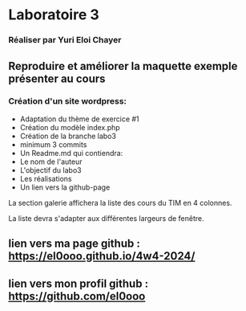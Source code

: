 # Laboratoire 3 #
### Réaliser par Yuri Eloi Chayer
## Reproduire et améliorer la maquette exemple présenter au cours

### Création d'un site wordpress: 
- Adaptation du thème de exercice #1
- Création du modèle index.php
- Création de la branche labo3
- minimum 3 commits
- Un Readme.md
qui contiendra:
- Le nom de l'auteur
- L'objectif du labo3
- Les réalisations
- Un lien vers la github-page

La section galerie affichera la liste des cours du TIM en 4 colonnes.

La liste devra s'adapter aux différentes largeurs de fenêtre.


## lien vers ma page github : https://el0ooo.github.io/4w4-2024/
## lien vers mon profil github : https://github.com/el0ooo
